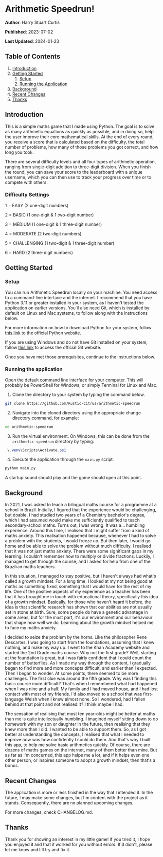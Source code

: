 # Arithmetic Speedrun!

**Author**: Harry Stuart Curtis

**Published**: 2023-07-02

**Last Updated**: 2024-01-23

## Table of Contents

1. [Introduction](#introduction)
2. [Getting Started](#getting-started)
    1. [Setup](#setup)
    2. [Running the Application](#running-the-application)
3. [Background](#background)
4. [Recent Changes](#recent-changes)
5. [Thanks](#thanks)

## Introduction

This is a simple maths game that I made using Python. The goal is to solve as many arithmetic equations as quickly as possible, and in doing so, help the user improve their core mathematical skills. At the end of every round, you receive a score that is calculated based on the difficulty, the total number of problems, how many of those problems you got correct, and how long you took. 

There are several difficulty levels and all four types of arithmetic operation, ranging from single-digit addition to three-digit division. When you finish the round, you can save your score to the leaderboard with a unique username, which you can then use to track your progress over time or to compete with others.

### Difficulty Settings

1 = EASY (2 one-digit numbers)

2 = BASIC (1 one-digit & 1 two-digit number)

3 = MEDIUM (1 one-digit & 1 three-digit number)

4 = MODERATE (2 two-digit numbers)

5 = CHALLENGING (1 two-digit & 1 three-digit number)

6 = HARD (2 three-digit numbers)

## Getting Started

### Setup

You can run Arithmetic Speedrun locally on your machine. You need access to a command-line interface and the internet. I recommend that you have Python 3.11 or greater installed in your system, as I haven't tested the application on earlier versions. You'll also need Git, which is installed by default on Linux and Mac systems, to follow along with the instructions below.

For more information on how to download Python for your system, follow [this link](https://www.python.org/downloads/) to the official Python website.

If you are using Windows and do not have Git installed on your system, follow [this link](https://git-scm.com/download/win) to access the official Git website.

Once you have met those prerequisites, continue to the instructions below.

### Running the application

Open the default command line interface for your computer. This will probably be PowerShell for Windows, or simply Terminal for Linux and Mac.

1. Clone the directory to your system by typing the command below.

```bash
git clone https://github.com/Rustic-Citrus/arithmetic-speedrun
```

2. Navigate into the cloned directory using the appropriate change directory command, for example:

```bash
cd arithmetic-speedrun
```

3. Run the virtual environment. On Windows, this can be done from the `arithmetic-speedrun` directory by typing:

```powershell
.\.venv\Scripts\Activate.ps1
```

4. Execute the application through the `main.py` script:

```bash
python main.py
```

A startup sound should play and the game should open at this point.

## Background

In 2021, I was asked to teach a bilingual maths course for a programme at a school in Brazil. Initially, I figured that the experience would be challenging, but doable. I had studied two years of a Chemistry bachelor's degree, which I had assumed would make me sufficiently qualified to teach secondary-school maths. Turns out, I was wrong. It was a... humbling experience. Around this time, I realised that I might suffer from a kind of maths anxiety. This realisation happened because, whenever I had to solve a problem with the students, I would freeze up. But then later, I would go home and be able to solve the problem without much difficulty. I realised that it was not just maths anxiety. There were some significant gaps in my learning. I couldn't remember how to multiply or divide fractions. Luckily, I managed to get through the course, and I asked for help from one of the Brazilian maths teachers.

In this situation, I managed to stay positive, but I haven't always had what's called a growth mindset. For a long time, I looked at my not being good at maths as something fixed, something that I would have for the rest of my life. One of the positive aspects of my experience as a teacher has been that it has brought me in touch with educational theory, specifically this idea of a growth mindset. Basically, for those who haven't heard it before, the idea is that scientific research has shown that our abilities are not usually set in stone at birth. Sure, some people do have a genetic advantage in some areas, but for the most part, it's our environment and our behaviour that shape how well we do. Learning about the growth mindset helped me to face my maths anxiety.

I decided to seize the problem by the horns. Like the philosopher Rene Descartes, I was going to start from the foundations, assuming that I knew nothing, and make my way up. I went to the Khan Academy website and started the 2nd Grade maths course. Why not the first grade? Well, starting at the foundation is great, but I was fairly confident that I could count the number of butterflies. As I made my way through the content, I gradually began to find more and more concepts difficult, and earlier than I expected. Then I began to wonder. At some points, there seemed to be more challenges. The first clue was around the fifth grade. Why was I finding this basic course more difficult? That's when I remembered what had happened when I was nine and a half. My family and I had moved house, and I had lost contact with most of my friends. I'd also moved to a school that was first-language Welsh when I knew almost none. So I wondered, had I fallen behind at that point and not realised it? I think maybe I had.

The sensation of realising that most ten year-olds might be better at maths than me is quite intellectually humbling. I imagined myself sitting down to do homework with my son or daughter in the future, then realising that they knew more than I did. I wanted to be able to support them. So, as I got better at understanding the concepts, I realised that what I needed to improve now was how confidently I could do them. And that's why I built this app, to help me solve basic arithmetics quickly. Of course, there are dozens of maths games on the internet, many of them better than mine. But as far as I'm concerned, this app helps me a lot, and if it helps even one other person, or inspires someone to adopt a growth mindset, then that's a bonus.

## Recent Changes

The application is more or less finished in the way that I intended it. In the future, I may make some changes, but I'm content with the project as it stands. Consequently, there are no planned upcoming changes.

For more changes, check CHANGELOG.md.

## Thanks

Thank you for showing an interest in my little game! If you tried it, I hope you enjoyed it and that it worked for you without errors. If it didn't, please let me know and I'll try and fix it.
